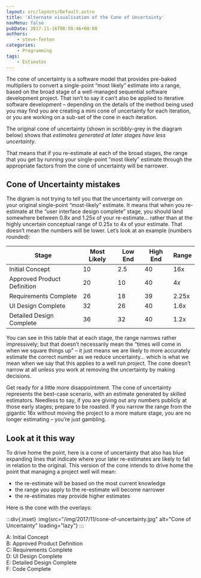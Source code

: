 ```yaml
---
layout: src/layouts/Default.astro
title: 'Alternate visualisation of the Cone of Uncertainty'
navMenu: false
pubDate: 2017-11-16T08:50:46+00:00
authors:
    - steve-fenton
categories:
    - Programming
tags:
    - Estimates
---
```


The cone of uncertainty is a software model that provides pre-baked multipliers to convert a single-point “most likely” estimate into a range, based on the broad stage of a well-managed sequential software development project. That isn’t to say it can’t also be applied to iterative software development – depending on the details of the method being used you may find you are creating a mini cone of uncertainty for each iteration, or you are working on a sub-set of the cone in each iteration.

The original cone of uncertainty (shown in scribbly-grey in the diagram below) shows that *estimates generated at later stages have less uncertainty*.

That means that if you re-estimate at each of the broad stages, the range that you get by running your single-point “most likely” estimate through the appropriate factors from the cone of uncertainty will be narrower.

## Cone of Uncertainty mistakes

The digram is not trying to tell you that the uncertainty will converge on your original single-point “most-likely” estimate. It means that when you re-estimate at the “user interface design complete” stage, you should land somewhere between 0.8x and 1.25x of your re-estimate… rather than at the highly uncertain conceptual range of 0.25x to 4x of your estimate. That doesn’t mean the numbers will be lower. Let’s look at an example (numbers rounded):

| Stage                       | Most Likely | Low End | High End | Range |
|-----------------------------|-------------|---------|----------|-------|
| Initial Concept             | 10          | 2.5     | 40       | 16x   |
| Approved Product Definition | 20          | 10      | 40       | 4x    |
| Requirements Complete       | 26          | 18      | 39       | 2.25x |
| UI Design Complete          | 32          | 26      | 40       | 1.6x  |
| Detailed Design Complete    | 36          | 32      | 40       | 1.2x  |

You can see in this table that at each stage, the range narrows rather impressively; but that doesn’t necessarily mean the “times will come in when we square things up” – it just means we are likely to more accurately estimate the correct number as we reduce uncertainty… which is what we mean when we say that this applies to a well run project. The cone doesn’t narrow at all unless you work at removing the uncertainty by making decisions.

Get ready for a little more disappointment. The cone of uncertainty represents the best-case scenario, with an estimate generated by skilled estimators. Needless to say, if you are giving out any numbers publicly at those early stages; prepare to be roasted. If you narrow the range from the gigantic 16x without moving the project to a more mature stage, you are no longer estimating – you’re just gambling.

## Look at it this way

To drive home the point, here is a cone of uncertainty that also has blue expanding lines that indicate where your later re-estimates are likely to fall in relation to the original. This version of the cone intends to drive home the point that managing a project well will mean:

- the re-estimate will be based on the most current knowledge
- the range you apply to the re-estimate will become narrower
- the re-estimates may provide higher estimates

Here is the cone with the overlays:

:::div{.inset}
:img{src="/img/2017/11/cone-of-uncertainty.jpg" alt="Cone of Uncertainty" loading="lazy"}
:::

A: Initial Concept  
B: Approved Product Definition  
C: Requirements Complete  
D: UI Design Complete  
E: Detailed Design Complete  
F: Code Complete